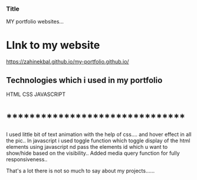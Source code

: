 ### Title
MY portfolio websites...

# LInk to my website
 https://zahinekbal.github.io/my-portfolio.github.io/

 ## Technologies which i used in my portfolio
 HTML
 CSS
 JAVASCRIPT

# *******************************
 I used little bit of text animation with the help of css....
 and hover effect in all the pic..
 In javascript i used toggle function which toggle display of the html elements using javascript nd pass the elements id which u want to show/hide based on the visibility..
 Added media query function for fully responsiveness..

 That's a lot there is not so much to say about my projects......


